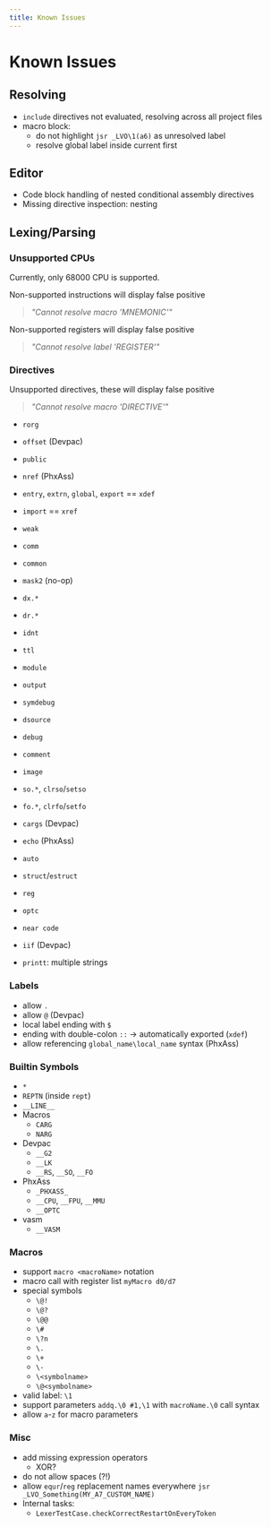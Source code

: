 ```yaml
---
title: Known Issues
---
```


# Known Issues

## Resolving

- `include` directives not evaluated, resolving across all project files
- macro block: 
  - do not highlight `jsr _LVO\1(a6)` as unresolved label 
  - resolve global label inside current first

## Editor

- Code block handling of nested conditional assembly directives
- Missing directive inspection: nesting

## Lexing/Parsing

### Unsupported CPUs

Currently, only 68000 CPU is supported.

Non-supported instructions will display false positive
> _"Cannot resolve macro '$MNEMONIC$'"_

Non-supported registers will display false positive
> _"Cannot resolve label '$REGISTER$'"_

### Directives

Unsupported directives, these will display false positive
> _"Cannot resolve macro '$DIRECTIVE$'"_

- `rorg`
- `offset` (Devpac)
- `public`
- `nref` (PhxAss)
- `entry`, `extrn`, `global`, `export` == `xdef`
- `import` == `xref`
- `weak`
- `comm`
- `common`
- `mask2` (no-op)
- `dx.*`
- `dr.*`
- `idnt`
- `ttl`
- `module`
- `output`
- `symdebug`
- `dsource`
- `debug`
- `comment`
- `image`
- `so.*`, `clrso`/`setso`
- `fo.*`, `clrfo`/`setfo`
- `cargs` (Devpac)
- `echo` (PhxAss)
- `auto`
- `struct`/`estruct`
- `reg`
- `optc`
- `near code`
- `iif` (Devpac)


- `printt`: multiple strings

### Labels

- allow `.`
- allow `@` (Devpac)
- local label ending with `$`
- ending with double-colon `::` -> automatically exported (`xdef`)
- allow referencing `global_name\local_name` syntax (PhxAss)

### Builtin Symbols

- `*`
- `REPTN` (inside `rept`)
- `__LINE__`
- Macros
  - `CARG`
  - `NARG`
- Devpac
  - `__G2`
  - `__LK`
  - `__RS`, `__SO`, `__FO`
- PhxAss
  - `_PHXASS_`
  - `__CPU`, `__FPU`, `__MMU`
  - `__OPTC`
- vasm
  - `__VASM`

### Macros

- support `macro <macroName>` notation
- macro call with register list `myMacro d0/d7`
- special symbols
  - `\@!`
  - `\@?`
  - `\@@`
  - `\#`
  - `\?n`
  - `\.`
  - `\+`
  - `\-`
  - `\<symbolname>`
  - `\@<symbolname>`
- valid label: `\1`
- support parameters `addq.\0 #1,\1` with `macroName.\0` call syntax
- allow `a`-`z` for macro parameters

### Misc

- add missing expression operators
  - XOR?
- do not allow spaces (?!)
- allow `equr`/`reg` replacement names everywhere `jsr _LVO_Something(MY_A7_CUSTOM_NAME)`
- Internal tasks:
  - `LexerTestCase.checkCorrectRestartOnEveryToken`
